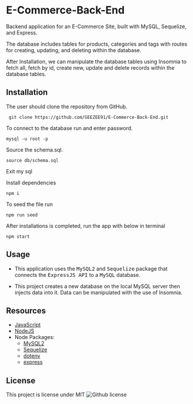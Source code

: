 # E-Commerce-Back-End

Backend application for an E-Commerce Site, built with MySQL, Sequelize, and Express. 

The database includes tables for products, categories and tags with routes for creating, updating, and deleting within the database. 

After Installation, we can manipulate the database tables using Insomnia to fetch all, fetch by id, create new, update and delete records within the database tables.




## Installation
The user should clone the repository from GitHub. 

     git clone https://github.com/GEEZEE91/E-Commerce-Back-End.git

To connect to the database run and enter password. 

    mysql -u root -p 

Source the schema.sql.

    source db/schema.sql
  
Exit my sql

Install dependencies

    npm i
  
To seed the file run

    npm run seed
 
After installations is completed, run the app with below in terminal

    npm start

  

 ## Usage


-   This application uses the <kbd>MySQL2</kbd> and <kbd>Sequelize</kbd> package that connects the <kbd>ExpressJS API</kbd> to a <kbd>MySQL</kbd> database.


-   This project creates a new database on the local MySQL server then injects data into it. Data can be manipulated with the use of Insomnia.


## Resources
-   [JavaScript](https://developer.mozilla.org/en-US/docs/Web/JavaScript)
-   [NodeJS](https://nodejs.org/)
-   Node Packages:
    -   [MySQL2](https://www.npmjs.com/package/mysql2)
    -   [Sequelize](https://www.npmjs.com/package/sequelize)
    -   [dotenv](https://www.npmjs.com/package/dotenv)
    -   [express](https://www.npmjs.com/package/express)

## License 
This project is license under MIT
  ![Github license](http://img.shields.io/badge/license-MIT-blue.svg)
